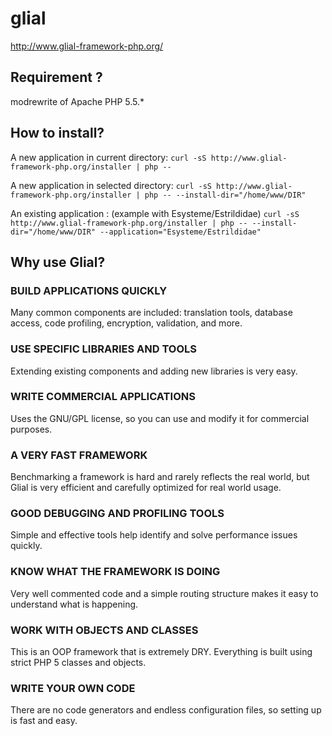 glial
=====

http://www.glial-framework-php.org/

<h2>Requirement ?</h2>

modrewrite of Apache
PHP 5.5.*


<h2>How to install?</h2>

A new application in current directory:
`curl -sS http://www.glial-framework-php.org/installer | php --`


A new application in selected directory:
`curl -sS http://www.glial-framework-php.org/installer | php -- --install-dir="/home/www/DIR"`

An existing application :  (example with Esysteme/Estrildidae)
`curl -sS http://www.glial-framework-php.org/installer | php -- --install-dir="/home/www/DIR" --application="Esysteme/Estrildidae"`


<h2>Why use Glial?</h2>

<h3>BUILD APPLICATIONS QUICKLY</h3>
Many common components are included: translation tools, database access, code profiling, encryption, validation, and more.

<h3>USE SPECIFIC LIBRARIES AND TOOLS</h3>
Extending existing components and adding new libraries is very easy.

<h3>WRITE COMMERCIAL APPLICATIONS</h3>
Uses the GNU/GPL license, so you can use and modify it for commercial purposes.

<h3>A VERY FAST FRAMEWORK</h3>
Benchmarking a framework is hard and rarely reflects the real world, but Glial is very efficient and carefully optimized for real world usage.

<h3>GOOD DEBUGGING AND PROFILING TOOLS</h3>
Simple and effective tools help identify and solve performance issues quickly.

<h3>KNOW WHAT THE FRAMEWORK IS DOING</h3>
Very well commented code and a simple routing structure makes it easy to understand what is happening.

<h3>WORK WITH OBJECTS AND CLASSES</h3>
This is an OOP framework that is extremely DRY. Everything is built using strict PHP 5 classes and objects.

<h3>WRITE YOUR OWN CODE</h3>
There are no code generators and endless configuration files, so setting up is fast and easy.




